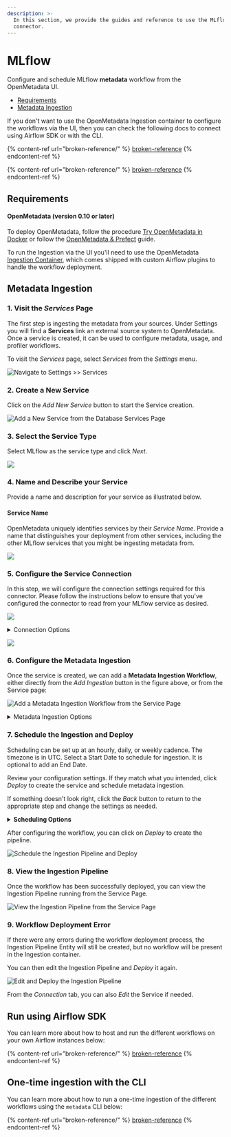 ```yaml
---
description: >-
  In this section, we provide the guides and reference to use the MLflow
  connector.
---
```


# MLflow

Configure and schedule MLflow **metadata** workflow from the OpenMetadata UI.

* [Requirements](./#requirements)
* [Metadata Ingestion](./#metadata-ingestion)

If you don't want to use the OpenMetadata Ingestion container to configure the workflows via the UI, then you can check the following docs to connect using Airflow SDK or with the CLI.

{% content-ref url="broken-reference/" %}
[broken-reference](broken-reference/)
{% endcontent-ref %}

{% content-ref url="broken-reference/" %}
[broken-reference](broken-reference/)
{% endcontent-ref %}

## **Requirements**

#### **OpenMetadata (version 0.10 or later)**

To deploy OpenMetadata, follow the procedure [Try OpenMetadata in Docker](broken-reference/) or follow the [OpenMetadata & Prefect](broken-reference/) guide.

To run the Ingestion via the UI you'll need to use the OpenMetadata [Ingestion Container](https://hub.docker.com/r/openmetadata/ingestion), which comes shipped with custom Airflow plugins to handle the workflow deployment.

## Metadata Ingestion

### 1. Visit the _Services_ Page

The first step is ingesting the metadata from your sources. Under Settings you will find a **Services** link an external source system to OpenMetadata. Once a service is created, it can be used to configure metadata, usage, and profiler workflows.

To visit the _Services_ page, select _Services_ from the _Settings_ menu.

![Navigate to Settings >> Services](<../../../.gitbook/assets/image (4) (1).png>)

### 2. Create a New Service

Click on the _Add New Service_ button to start the Service creation.

![Add a New Service from the Database Services Page](<../../../../.gitbook/assets/image (123).png>)

### 3. Select the Service Type

Select MLflow as the service type and click _Next_.

![](<../../../../.gitbook/assets/image (29) (1).png>)

### 4. Name and Describe your Service

Provide a name and description for your service as illustrated below.

#### Service Name

OpenMetadata uniquely identifies services by their _Service Name_. Provide a name that distinguishes your deployment from other services, including the other MLflow services that you might be ingesting metadata from.

![](<../../../../.gitbook/assets/image (20) (1).png>)

### 5. Configure the Service Connection

In this step, we will configure the connection settings required for this connector. Please follow the instructions below to ensure that you've configured the connector to read from your MLflow service as desired.

![](<../../../../.gitbook/assets/image (40) (1) (1).png>)

<details>

<summary>Connection Options</summary>

**Tracking URI**

The MLflow Tracking component is an API and UI for logging parameters, code versions, metrics, and output files when running your machine learning code and for later visualizing the results.

**Registry URI**

The MLflow Model Registry component is a centralized model store, set of APIs, and UI, to collaboratively manage the full lifecycle of an MLflow Model.

</details>

![](<../../../../.gitbook/assets/image (1) (1) (1).png>)

### 6. Configure the Metadata Ingestion

Once the service is created, we can add a **Metadata Ingestion Workflow**, either directly from the _Add Ingestion_ button in the figure above, or from the Service page:

![Add a Metadata Ingestion Workflow from the Service Page](<../../../.gitbook/assets/image (68) (1) (1) (1) (1) (1) (1) (1).png>)

<details>

<summary>Metadata Ingestion Options</summary>

No specific options are needed for ML Model as of now.

</details>

### 7. Schedule the Ingestion and Deploy

Scheduling can be set up at an hourly, daily, or weekly cadence. The timezone is in UTC. Select a Start Date to schedule for ingestion. It is optional to add an End Date.

Review your configuration settings. If they match what you intended, click _Deploy_ to create the service and schedule metadata ingestion.

If something doesn't look right, click the _Back_ button to return to the appropriate step and change the settings as needed.

<details>

<summary><strong>Scheduling Options</strong></summary>

**Every**

Use the _Every_ drop down menu to select the interval at which you want to ingest metadata. Your options are as follows:

* _Hour_: Ingest metadata once per hour
* _Day_: Ingest metadata once per day
* _Week_: Ingest metadata once per week

**Day**

The _Day_ selector is only active when ingesting metadata once per week. Use the _Day_ selector to set the day of the week on which to ingest metadata.

**Minute**

The _Minute_ dropdown is only active when ingesting metadata once per hour. Use the _Minute_ drop down menu to select the minute of the hour at which to begin ingesting metadata.

**Time**

The _Time_ drop down menus are active when ingesting metadata either once per day or once per week. Use the time drop downs to select the time of day at which to begin ingesting metadata.

**Start date (UTC)**

Use the _Start date_ selector to choose the date at which to begin ingesting metadata according to the defined schedule.

**End date (UTC)**

Use the _End date_ selector to choose the date at which to stop ingesting metadata according to the defined schedule. If no end date is set, metadata ingestion will continue according to the defined schedule indefinitely.

</details>

After configuring the workflow, you can click on _Deploy_ to create the pipeline.

![Schedule the Ingestion Pipeline and Deploy](<../../../../.gitbook/assets/image (33).png>)

### 8. View the Ingestion Pipeline

Once the workflow has been successfully deployed, you can view the Ingestion Pipeline running from the Service Page.

![View the Ingestion Pipeline from the Service Page](<../../../.gitbook/assets/image (12) (1).png>)

### 9. Workflow Deployment Error

If there were any errors during the workflow deployment process, the Ingestion Pipeline Entity will still be created, but no workflow will be present in the Ingestion container.

You can then edit the Ingestion Pipeline and _Deploy_ it again.

![Edit and Deploy the Ingestion Pipeline](<../../../../.gitbook/assets/image (89).png>)

From the _Connection_ tab, you can also _Edit_ the Service if needed.

## Run using Airflow SDK

You can learn more about how to host and run the different workflows on your own Airflow instances below:

{% content-ref url="broken-reference/" %}
[broken-reference](broken-reference/)
{% endcontent-ref %}

## One-time ingestion with the CLI

You can learn more about how to run a one-time ingestion of the different workflows using the `metadata` CLI below:

{% content-ref url="broken-reference/" %}
[broken-reference](broken-reference/)
{% endcontent-ref %}
